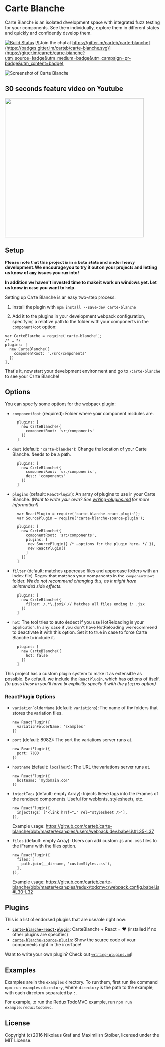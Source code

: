 # Carte Blanche

Carte Blanche is an isolated development space with integrated fuzz testing for your components. See them individually, explore them in different states and quickly and confidently develop them.

[![Build Status](https://travis-ci.org/carteb/carte-blanche.svg?branch=master)](https://travis-ci.org/carteb/carte-blanche) [![Join the chat at https://gitter.im/carteb/carte-blanche](https://badges.gitter.im/carteb/carte-blanche.svg)](https://gitter.im/carteb/carte-blanche?utm_source=badge&utm_medium=badge&utm_campaign=pr-badge&utm_content=badge)

![Screenshot of Carte Blanche](https://cloud.githubusercontent.com/assets/7525670/15761445/8ae05d4a-2918-11e6-8573-bd9bd0ef2330.png)

## 30 seconds feature video on Youtube

[<img width="450" src="http://img.youtube.com/vi/6g3-TQ6aaw8/maxresdefault.jpg" >](http://www.youtube.com/watch?v=6g3-TQ6aaw8)

## Setup

**Please note that this project is in a beta state and under heavy development. We encourage you to try it out on your projects and letting us know of any issues you run into!**

**In addition we haven't invested time to make it work on windows yet. Let us know in case you want to help.**

Setting up Carte Blanche is an easy two-step process:

1. Install the plugin with `npm install --save-dev carte-blanche`

2. Add it to the plugins in your development webpack configuration, specifying a relative path to the folder with your components in the `componentRoot` option:
  ```JS
  var CarteBlanche = require('carte-blanche');
  /* … */
  plugins: [
    new CarteBlanche({
      componentRoot: './src/components'
    })
  ],
  ```

That's it, now start your development environment and go to `/carte-blanche` to see your Carte Blanche!

## Options

You can specify some options for the webpack plugin:

- `componentRoot` (required): Folder where your component modules are.

  ```JS
    plugins: [
      new CarteBlanche({
        componentRoot: 'src/components'
      })
    ]
  ```

- `dest` (default: `'carte-blanche'`): Change the location of your Carte Blanche. Needs to be a path.

  ```JS
    plugins: [
      new CarteBlanche({
        componentRoot: 'src/components',
        dest: 'components'
      })
    ]
  ```

- `plugins` (default: `ReactPlugin`): An array of plugins to use in your Carte Blanche. *(Want to write your own? See [writing-plugins.md](./WRITING-PLUGINS.md) for more information!)*

  ```JS
    var ReactPlugin = require('carte-blanche-react-plugin');
    var SourcePlugin = require('carte-blanche-source-plugin');

    plugins: [
      new CarteBlanche({
        componentRoot: 'src/components',
        plugins: [
         new SourcePlugin({ /* …options for the plugin here… */ }),
         new ReactPlugin()
        ]
      })
    ]
  ```

- `filter` (default: matches uppercase files and uppercase folders with an index file): Regex that matches your components in the `componentRoot` folder. *We do not recommend changing this, as it might have unintended side effects.*

  ```JS
    plugins: [
      new CarteBlanche({
        filter: /.*\.jsx$/ // Matches all files ending in .jsx
      })
    ]
  ```
  
- `hot`: The tool tries to auto dedect if you use HotReloading in your application. In any case if you don't have HotReloading we recommend to deactivate it with this option. Set it to true in case to force Carte Blanche to include it.

  ```JS
    plugins: [
      new CarteBlanche({
        hot: false
      })
    ]
  ```

This project has a custom plugin system to make it as extensible as possible. By default, we include the `ReactPlugin`, which has options of itself. *(to pass these in you'll have to explicitly specify it with the `plugins` option)*

### ReactPlugin Options

- `variationFolderName` (default: `variations`): The name of the folders that stores the variation files.
  ```JS
  new ReactPlugin({
    variationFolderName: 'examples'
  })
  ```

- `port` (default: 8082): The port the variations server runs at.
  ```JS
  new ReactPlugin({
    port: 7000
  })
  ```

- `hostname` (default: `localhost`): The URL the variations server runs at.
  ```JS
  new ReactPlugin({
    hostname: 'mydomain.com'
  })
  ```
  
- `injectTags` (default: empty Array): Injects these tags into the iFrames of the rendered components. Useful for webfonts, stylesheets, etc.
  ```JS
  new ReactPlugin({
    injectTags: ['<link href="…" rel="stylesheet />'],
  }),
  ```
  Example usage: https://github.com/carteb/carte-blanche/blob/master/examples/users/webpack.dev.babel.js#L35-L37

- `files` (default: empty Array): Users can add custom .js and .css files to the iFrame with the files option.
  ```JS
  new ReactPlugin({
    files: [
      path.join(__dirname, 'customStyles.css'),
    ],
  }),
  ```
  Example usage: https://github.com/carteb/carte-blanche/blob/master/examples/redux/todomvc/webpack.config.babel.js#L30-L32

## Plugins

This is a list of endorsed plugins that are useable right now:

- **[`carte-blanche-react-plugin`](./plugins/react)**: CarteBlanche + React = ❤︎ (installed if no other plugins are specified)
- [`carte-blanche-source-plugin`](./plugins/source): Show the source code of your components right in the interface!

Want to write your own plugin? Check out [`writing-plugins.md`](./WRITING-PLUGINS.md)!

## Examples

Examples are in the `examples` directory. To run them, first run the command `npm run examples:directory`, where `directory` is the path to the example, with each directory separated by `:`.

For example, to run the Redux TodoMVC example, run `npm run example:redux:todomvc`.

## License

Copyright (c) 2016 Nikolaus Graf and Maximilian Stoiber, licensed under the MIT License.
